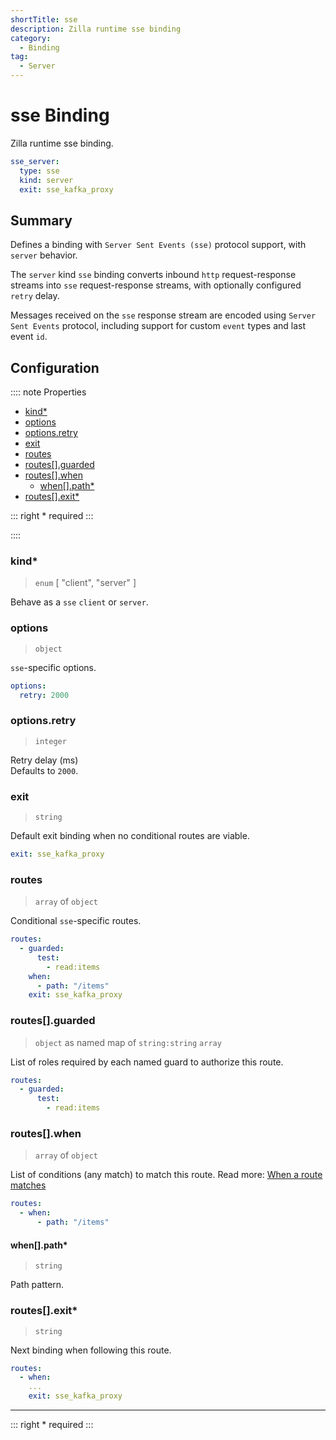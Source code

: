 ```yaml
---
shortTitle: sse 
description: Zilla runtime sse binding
category:
  - Binding
tag:
  - Server
---
```


# sse Binding

Zilla runtime sse binding.

```yaml {2}
sse_server:
  type: sse
  kind: server
  exit: sse_kafka_proxy
```

## Summary

Defines a binding with `Server Sent Events (sse)` protocol support, with `server` behavior.

The `server` kind `sse` binding converts inbound `http` request-response streams into `sse` request-response streams, with optionally configured `retry` delay.

Messages received on the `sse` response stream are encoded using `Server Sent Events` protocol, including support for custom `event` types and last event `id`.

## Configuration

:::: note Properties

- [kind\*](#kind)
- [options](#options)
- [options.retry](#options-retry)
- [exit](#exit)
- [routes](#routes)
- [routes\[\].guarded](#routes-guarded)
- [routes\[\].when](#routes-when)
  - [when\[\].path\*](#when-path)
- [routes\[\].exit\*](#routes-exit)

::: right
\* required
:::

::::

### kind\*

> `enum` [ "client", "server" ]

Behave as a `sse` `client` or `server`.

### options

> `object`

`sse`-specific options.

```yaml
options:
  retry: 2000
```

### options.retry

> `integer`

Retry delay (ms)\
Defaults to `2000`.

### exit

> `string`

Default exit binding when no conditional routes are viable.

```yaml
exit: sse_kafka_proxy
```

### routes

> `array` of `object`

Conditional `sse`-specific routes.

```yaml
routes:
  - guarded:
      test:
        - read:items
    when:
      - path: "/items"
    exit: sse_kafka_proxy
```

### routes[].guarded

> `object` as named map of `string:string` `array`

List of roles required by each named guard to authorize this route.

```yaml
routes:
  - guarded:
      test:
        - read:items
```

### routes[].when

> `array` of `object`

List of conditions (any match) to match this route.
Read more: [When a route matches](../../../concepts/config-intro.md#when-a-route-matches)

```yaml
routes:
  - when:
      - path: "/items"
```

#### when[].path\*

> `string`

Path pattern.

### routes[].exit\*

> `string`

Next binding when following this route.

```yaml
routes:
  - when:
    ...
    exit: sse_kafka_proxy
```

---

::: right
\* required
:::

